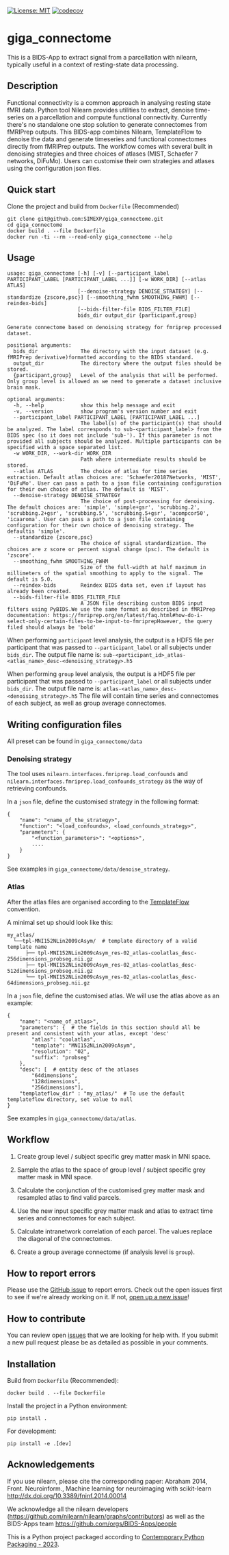 [![License: MIT](https://img.shields.io/badge/License-MIT-yellow.svg)](https://opensource.org/licenses/MIT)
[![codecov](https://codecov.io/gh/SIMEXP/giga_connectome/branch/main/graph/badge.svg?token=P4EGV7NKZ8)](https://codecov.io/gh/SIMEXP/giga_connectome)
# giga_connectome

This is a BIDS-App to extract signal from a parcellation with nilearn,
typically useful in a context of resting-state data processing.

## Description

Functional connectivity is a common approach in analysing resting state fMRI data. Python tool Nilearn
provides utilities to extract, denoise time-series on a parcellation and compute functional connectivity.
Currently there's no standalone one stop solution to generate connectomes from fMRIPrep outputs.
This BIDS-app combines Nilearn, TemplateFlow to denoise the data and generate timeseries and functional
connectomes directly from fMRIPrep outputs.
The workflow comes with several built in denoising strategies and three choices of atlases
(MIST, Schaefer 7 networks, DiFuMo).
Users can customise their own strategies and atlases using the configuration json files.

## Quick start

Clone the project and build from `Dockerfile` (Recommended)

```
git clone git@github.com:SIMEXP/giga_connectome.git
cd giga_connectome
docker build . --file Dockerfile
docker run -ti --rm --read-only giga_connectome --help
```

## Usage

```
usage: giga_connectome [-h] [-v] [--participant_label PARTICIPANT_LABEL [PARTICIPANT_LABEL ...]] [-w WORK_DIR] [--atlas ATLAS]
                       [--denoise-strategy DENOISE_STRATEGY] [--standardize {zscore,psc}] [--smoothing_fwhm SMOOTHING_FWHM] [--reindex-bids]
                       [--bids-filter-file BIDS_FILTER_FILE]
                       bids_dir output_dir {participant,group}

Generate connectome based on denoising strategy for fmriprep processed dataset.

positional arguments:
  bids_dir              The directory with the input dataset (e.g. fMRIPrep derivative)formatted according to the BIDS standard.
  output_dir            The directory where the output files should be stored.
  {participant,group}   Level of the analysis that will be performed. Only group level is allowed as we need to generate a dataset inclusive brain mask.

optional arguments:
  -h, --help            show this help message and exit
  -v, --version         show program's version number and exit
  --participant_label PARTICIPANT_LABEL [PARTICIPANT_LABEL ...]
                        The label(s) of the participant(s) that should be analyzed. The label corresponds to sub-<participant_label> from the BIDS spec (so it does not include 'sub-'). If this parameter is not provided all subjects should be analyzed. Multiple participants can be specified with a space separated list.
  -w WORK_DIR, --work-dir WORK_DIR
                        Path where intermediate results should be stored.
  --atlas ATLAS         The choice of atlas for time series extraction. Default atlas choices are: 'Schaefer20187Networks, 'MIST', 'DiFuMo'. User can pass a path to a json file containing configuration for their own choice of atlas. The default is 'MIST'.
  --denoise-strategy DENOISE_STRATEGY
                        The choice of post-processing for denoising. The default choices are: 'simple', 'simple+gsr', 'scrubbing.2', 'scrubbing.2+gsr', 'scrubbing.5', 'scrubbing.5+gsr', 'acompcor50', 'icaaroma'. User can pass a path to a json file containing configuration for their own choice of denoising strategy. The defaultis 'simple'.
  --standardize {zscore,psc}
                        The choice of signal standardization. The choices are z score or percent signal change (psc). The default is 'zscore'.
  --smoothing_fwhm SMOOTHING_FWHM
                        Size of the full-width at half maximum in millimeters of the spatial smoothing to apply to the signal. The default is 5.0.
  --reindex-bids        Reindex BIDS data set, even if layout has already been created.
  --bids-filter-file BIDS_FILTER_FILE
                        A JSON file describing custom BIDS input filters using PyBIDS.We use the same format as described in fMRIPrep documentation: https://fmriprep.org/en/latest/faq.html#how-do-i-select-only-certain-files-to-be-input-to-fmriprepHowever, the query filed should always be 'bold'

```

When performing `participant` level analysis, the output is a HDF5 file per participant that was passed to `--participant_label` or all subjects under `bids_dir`.
The output file name is: `sub-<participant_id>_atlas-<atlas_name>_desc-<denoising_strategy>.h5`

When performing `group` level analysis, the output is a HDF5 file per participant that was passed to `--participant_label` or all subjects under `bids_dir`.
The output file name is: `atlas-<atlas_name>_desc-<denoising_strategy>.h5`
The file will contain time series and connectomes of each subject, as well as group average connectomes.

## Writing configuration files

All preset can be found in `giga_connectome/data`

### Denoising strategy

The tool uses `nilearn.interfaces.fmriprep.load_confounds` and `nilearn.interfaces.fmriprep.load_confounds_strategy`
as the way of retrieving confounds.

In a `json` file, define the customised strategy in the following format:

```
{
    "name": "<name_of_the_strategy>",
    "function": "<load_confounds>, <load_confounds_strategy>",
    "parameters": {
        "<function_parameters>": "<options>",
        ....
    }
}
```

See examples in `giga_connectome/data/denoise_strategy`.

### Atlas

After the atlas files are organised according to the [TemplateFlow](https://www.templateflow.org/python-client/0.7.1/naming.html) convention.

A minimal set up should look like this:
```
my_atlas/
  └──tpl-MNI152NLin2009cAsym/  # template directory of a valid template name
      ├── tpl-MNI152NLin2009cAsym_res-02_atlas-coolatlas_desc-256dimensions_probseg.nii.gz
      ├── tpl-MNI152NLin2009cAsym_res-02_atlas-coolatlas_desc-512dimensions_probseg.nii.gz
      └── tpl-MNI152NLin2009cAsym_res-02_atlas-coolatlas_desc-64dimensions_probseg.nii.gz
```

In a `json` file, define the customised atlas. We will use the atlas above as an example:

```
{
    "name": "<name_of_atlas>",
    "parameters": {  # the fields in this section should all be present and consistent with your atlas, except 'desc'
        "atlas": "coolatlas",
        "template": "MNI152NLin2009cAsym",
        "resolution": "02",
        "suffix": "probseg"
    },
    "desc": [  # entity desc of the atlases
        "64dimensions",
        "128dimensions",
        "256dimensions"],
    "templateflow_dir" : "my_atlas/"  # To use the default templateflow directory, set value to null
}
```

See examples in `giga_connectome/data/atlas`.

## Workflow

1. Create group level / subject specific grey matter mask in MNI space.

2. Sample the atlas to the space of group level  / subject specific grey matter mask in MNI space.

3. Calculate the conjunction of the customised grey matter mask and resampled atlas to find valid parcels.

4. Use the new input specific grey matter mask and atlas to extract time series and connectomes for each subject.

5. Calculate intranetwork correlation of each parcel. The values replace the diagonal of the connectomes.

6. Create a group average connectome (if analysis level is `group`).

## How to report errors

Please use the [GitHub issue](https://github.com/SIMEXP/giga_connectome/issues) to report errors.
Check out the open issues first to see if we're already working on it.
If not, [open up a new issue](https://github.com/SIMEXP/giga_connectome/issues/new)!

## How to contribute

You can review open [issues]((https://github.com/SIMEXP/giga_connectome/issues)) that we are looking for help with.
If you submit a new pull request please be as detailed as possible in your comments.

## Installation

Build from `Dockerfile` (Recommended):
```
docker build . --file Dockerfile
```

Install the project in a Python environment:
```
pip install .
```

For development:
```
pip install -e .[dev]
```

## Acknowledgements

If you use nilearn, please cite the corresponding paper: Abraham 2014,
Front. Neuroinform., Machine learning for neuroimaging with scikit-learn
http://dx.doi.org/10.3389/fninf.2014.00014

We acknowledge all the nilearn developers
(https://github.com/nilearn/nilearn/graphs/contributors)
as well as the BIDS-Apps team
https://github.com/orgs/BIDS-Apps/people

This is a Python project packaged according to [Contemporary Python Packaging - 2023][].

[Contemporary Python Packaging - 2023]: https://effigies.gitlab.io/posts/python-packaging-2023/

